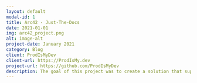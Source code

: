 ```yaml
---
layout: default
modal-id: 1
title: Arc42 - Just-The-Docs
date: 2021-01-01
img: arc42_project.png
alt: image-alt
project-date: January 2021
category: Blog
client: ProdIsMyDev
client-url: https://ProdIsMy.dev
project-url: https://github.com/ProdIsMyDev
description: The goal of this project was to create a solution that supports developers when working on their documentation. I used the Arc42 template as a reference to create the basic structure.
---
```

